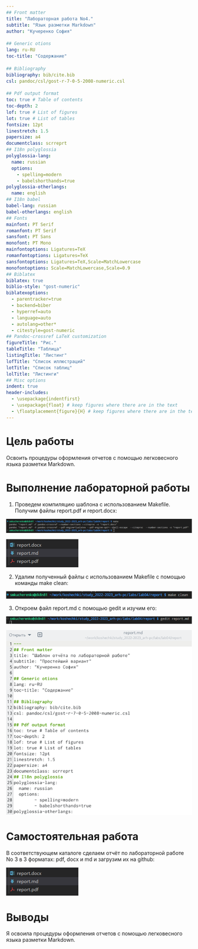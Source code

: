 ```yaml
---
## Front matter
title: "Лабораторная работа No4."
subtitle: "Язык разметки Markdown"
author: "Кучеренко София"

## Generic otions
lang: ru-RU
toc-title: "Содержание"

## Bibliography
bibliography: bib/cite.bib
csl: pandoc/csl/gost-r-7-0-5-2008-numeric.csl

## Pdf output format
toc: true # Table of contents
toc-depth: 2
lof: true # List of figures
lot: true # List of tables
fontsize: 12pt
linestretch: 1.5
papersize: a4
documentclass: scrreprt
## I18n polyglossia
polyglossia-lang:
  name: russian
  options:
	- spelling=modern
	- babelshorthands=true
polyglossia-otherlangs:
  name: english
## I18n babel
babel-lang: russian
babel-otherlangs: english
## Fonts
mainfont: PT Serif
romanfont: PT Serif
sansfont: PT Sans
monofont: PT Mono
mainfontoptions: Ligatures=TeX
romanfontoptions: Ligatures=TeX
sansfontoptions: Ligatures=TeX,Scale=MatchLowercase
monofontoptions: Scale=MatchLowercase,Scale=0.9
## Biblatex
biblatex: true
biblio-style: "gost-numeric"
biblatexoptions:
  - parentracker=true
  - backend=biber
  - hyperref=auto
  - language=auto
  - autolang=other*
  - citestyle=gost-numeric
## Pandoc-crossref LaTeX customization
figureTitle: "Рис."
tableTitle: "Таблица"
listingTitle: "Листинг"
lofTitle: "Список иллюстраций"
lotTitle: "Список таблиц"
lolTitle: "Листинги"
## Misc options
indent: true
header-includes:
  - \usepackage{indentfirst}
  - \usepackage{float} # keep figures where there are in the text
  - \floatplacement{figure}{H} # keep figures where there are in the text
---
```


# Цель работы

Освоить процедуры оформления отчетов с помощью легковесного языка разметки Markdown.


# Выполнение лабораторной работы

1. Проведем компиляцию шаблона с использованием Makefile. Получим файлы report.pdf и report.docx:

![Команда make](image/1.png)

![Созданные файлы](image/2.png)

2. Удалим полученный файлы с использованием Makefile с помощью команды make clean:

![Команда полученных удаления файлов](image/3.png)

3. Откроем файл report.md c помощью gedit и изучим его:

![Команда полученных удаления файлов](image/4.png)

![Команда полученных удаления файлов](image/5.png)

# Самостоятельная работа

В соответствующем каталоге сделаем отчёт по лабораторной работе No 3 в 3 форматах: pdf, docx и md и загрузим их на github:

![Команда полученных удаления файлов](image/2.png)

# Выводы

Я освоила процедуры оформления отчетов с помощью легковесного языка разметки Markdown.

